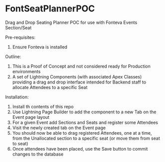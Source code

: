 # FontSeatPlannerPOC
Drag and Drop Seating Planner POC for use with Fonteva Events Section/Seat

Pre-requisites:
1) Ensure Fonteva is installed

Outline:
1) This is a Proof of Concept and not considered ready for Production environments 
2) A set of Lightning Components (with associated Apex Classes) providing a drag and drop interface intended for Backend staff to allocate Attendees to a specific Seat

Installation:
1) Install th contents of this repo
2) Use Lightning Page Builder to add the component to a new Tab on the Event page layout
3) For a given Event add Sections and Seats and register some Attendees
4) Visit the newly created tab on the Event page
5) You should now be able to drag registered Attendees, one at a time, from the Unallocated section to a specific seat (or move them from seat to seat)
6) Once attendees have been placed, use the Save button to commit changes to the database
